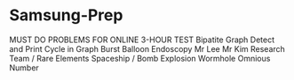 # Samsung-Prep
MUST DO PROBLEMS FOR ONLINE 3-HOUR TEST
Bipatite Graph 
Detect and Print Cycle in Graph
Burst Balloon 
Endoscopy 
Mr Lee
Mr Kim
Research Team / Rare Elements
Spaceship / Bomb Explosion
Wormhole
Omnious Number
